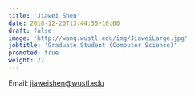 ```yaml
---
title: 'Jiawei Shen'
date: 2018-12-20T13:44:55+10:00
draft: false
image: 'http://wang.wustl.edu/img/JiaweiLarge.jpg'
jobtitle: 'Graduate Student (Computer Science)'
promoted: true
weight: 27
---
```

Email: jiaweishen@wustl.edu